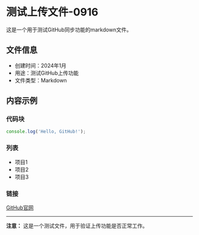 # 测试上传文件-0916

这是一个用于测试GitHub同步功能的markdown文件。

## 文件信息

- 创建时间：2024年1月
- 用途：测试GitHub上传功能
- 文件类型：Markdown

## 内容示例

### 代码块

```javascript
console.log('Hello, GitHub!');
```

### 列表

- 项目1
- 项目2
- 项目3

### 链接

[GitHub官网](https://github.com)

---

**注意：** 这是一个测试文件，用于验证上传功能是否正常工作。